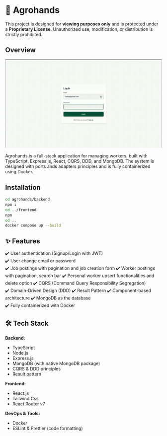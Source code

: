 # 🚀 Agrohands

This project is designed for **viewing purposes only** and is protected under a **Proprietary License**. Unauthorized use, modification, or distribution is strictly prohibited.

## Overview

![Walkthrough](walkthrough.gif)

Agrohands is a full-stack application for managing workers, built with TypeScript, Express.js, React, CQRS, DDD, and MongoDB. The system is designed with ports ands adapters principles and is fully containerized using Docker.

## Installation

```bash
cd agrohands/backend
npm i
cd ../frontend
npm
cd ..
docker compose up --build
```

## ✨ Features

✔️ User authentication (Signup/Login with JWT)  
✔️ User change email or password  
✔️ Job postings with pagination and job creation form
✔️ Worker postings with pagination, search bar
✔️ Personal worker upsert functionalities and delete option
✔️ CQRS (Command Query Responsibility Segregation)  
✔️ Domain-Driven Design (DDD)
✔️ Result Pattern
✔️ Component-based architecture
✔️ MongoDB as the database  
✔️ Fully containerized with Docker

## 🛠️ Tech Stack

**Backend:**

- TypeScript
- Node.js
- Express.js
- MongoDB (with native MongoDB package)
- CQRS & DDD principles
- Result pattern

**Frontend:**

- React.js
- Tailwind Css
- React Router v7

**DevOps & Tools:**

- Docker
- ESLint & Prettier (code formatting)
